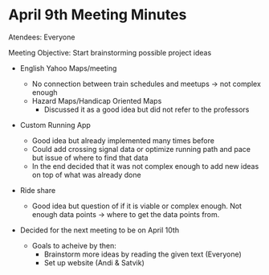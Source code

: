 ---
---

# April 9th Meeting Minutes

Atendees: Everyone

Meeting Objective: Start brainstorming possible project ideas

- English Yahoo Maps/meeting
    - No connection between train schedules and meetups -> not complex enough
    - Hazard Maps/Handicap Oriented Maps
        - Discussed it as a good idea but did not refer to the professors
 - Custom Running App
   - Good idea but already implemented many times before
    - Could add crossing signal data or optimize running path and pace but issue of where to find that data
     - In the end decided that it was not complex enough to add new ideas on top of what was already done
- Ride share
  - Good idea but question of if it is viable or complex enough. Not enough data points -> where to get the data points from.
 
- Decided for the next meeting to be on April 10th
    - Goals to acheive by then:
        - Brainstorm more ideas by reading the given text (Everyone)
        - Set up website (Andi & Satvik)  

